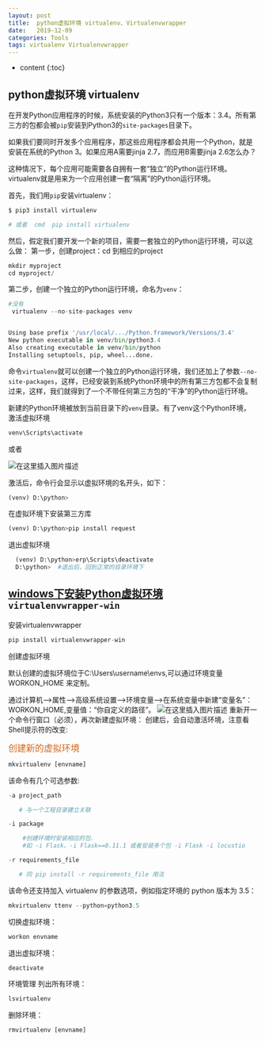 ```yaml
---
layout: post
title:  python虚拟环境 virtualenv、Virtualenvwrapper
date:   2019-12-09
categories: Tools
tags: virtualenv Virtualenvwrapper
---
```

* content
{:toc}






## python虚拟环境 virtualenv

在开发Python应用程序的时候，系统安装的Python3只有一个版本：3.4。所有第三方的包都会被`pip`安装到Python3的`site-packages`目录下。

如果我们要同时开发多个应用程序，那这些应用程序都会共用一个Python，就是安装在系统的Python 3。如果应用A需要jinja 2.7，而应用B需要jinja 2.6怎么办？

这种情况下，每个应用可能需要各自拥有一套“独立”的Python运行环境。virtualenv就是用来为一个应用创建一套“隔离”的Python运行环境。

首先，我们用`pip`安装virtualenv：

```python
$ pip3 install virtualenv

# 或者  cmd  pip install virtualenv

```
然后，假定我们要开发一个新的项目，需要一套独立的Python运行环境，可以这么做：
第一步，创建project：cd 到相应的project

```python
mkdir myproject
cd myproject/

```
第二步，创建一个独立的Python运行环境，命名为`venv`：

```python
#没有
 virtualenv --no-site-packages venv


Using base prefix '/usr/local/.../Python.framework/Versions/3.4'
New python executable in venv/bin/python3.4
Also creating executable in venv/bin/python
Installing setuptools, pip, wheel...done.
```
命令`virtualenv`就可以创建一个独立的Python运行环境，我们还加上了参数`--no-site-packages`，这样，已经安装到系统Python环境中的所有第三方包都不会复制过来，这样，我们就得到了一个不带任何第三方包的“干净”的Python运行环境。

新建的Python环境被放到当前目录下的`venv`目录。有了venv这个Python环境，
激活虚拟环境

```python
venv\Scripts\activate
```
或者

![在这里插入图片描述](https://img-blog.csdnimg.cn/20191023200605344.png)



激活后，命令行会显示以虚拟环境的名开头，如下：

```python
(venv) D:\python>
```

在虚拟环境下安装第三方库

```python
(venv) D:\python>pip install request
```
退出虚拟环境

```python
  (venv) D:\python>erp\Scripts\deactivate
  D:\python>  #退出后，回到正常的目录环境下
```
## [windows下安装Python虚拟环境](http://kuanghy.github.io/2016/01/21/python-virtualenvwrapper)`virtualenvwrapper-win`
安装virtualenvwrapper

```python
pip install virtualenvwrapper-win
```
创建虚拟环境

默认创建的虚拟环境位于C:\Users\username\envs,可以通过环境变量 WORKON_HOME 来定制。

通过计算机-->属性-->高级系统设置-->环境变量-->在系统变量中新建“变量名”：WORKON_HOME,变量值：“你自定义的路径”。
![在这里插入图片描述](https://img-blog.csdnimg.cn/2019111216480023.png?x-oss-process=image/watermark,type_ZmFuZ3poZW5naGVpdGk,shadow_10,text_aHR0cHM6Ly9ibG9nLmNzZG4ubmV0L0hIRzIwMTcxMjI2,size_16,color_FFFFFF,t_70)
重新开一个命令行窗口（必须），再次新建虚拟环境：
创建后，会自动激活环境，注意看Shell提示符的改变:

<font color=#D2691E size=4>创建新的虚拟环境</font>

```python
mkvirtualenv [envname]
```
该命令有几个可选参数:

```python
-a project_path

   # 与一个工程目录建立关联

-i package

    #创建环境时安装相应的包.
    #如 -i Flask、-i Flask==0.11.1 或者安装多个包 -i Flask -i locustio

-r requirements_file

   # 同 pip install -r requirements_file 用法
```
该命令还支持加入 virtualenv 的参数选项，例如指定环境的 python 版本为 3.5：

```python
mkvirtualenv ttenv --python=python3.5
```
切换虚拟环境：

```python
workon envname
```
退出虚拟环境：

```python
deactivate
```
环境管理
列出所有环境：

```python
lsvirtualenv
```
删除环境：

```python
rmvirtualenv [envname]
```

